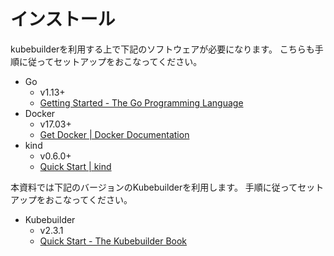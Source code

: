 # インストール

kubebuilderを利用する上で下記のソフトウェアが必要になります。
こちらも手順に従ってセットアップをおこなってください。

* Go
    * v1.13+
    * [Getting Started - The Go Programming Language](https://golang.org/doc/install)
* Docker
    * v17.03+
    * [Get Docker | Docker Documentation](https://docs.docker.com/get-docker/)
* kind
    * v0.6.0+
    * [Quick Start | kind](https://kind.sigs.k8s.io/docs/user/quick-start/)

本資料では下記のバージョンのKubebuilderを利用します。
手順に従ってセットアップをおこなってください。

* Kubebuilder
    * v2.3.1
    * [Quick Start - The Kubebuilder Book](https://book.kubebuilder.io/quick-start.html)

